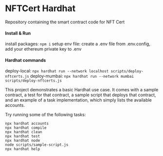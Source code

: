 # NFTCert Hardhat

Repository containing the smart contract code for NFT Cert

#### Install & Run

install packages: `npm i`
setup env file: create a .env file from .env.config, add your ethereum private key to .env

#### Hardhat commands

deploy-local: `npx hardhat run --network localhost scripts/deploy-nftcerts.js`
deploy-mumbai: `npx hardhat run --network mumbai scripts/deploy-nftcerts.js`

This project demonstrates a basic Hardhat use case. It comes with a sample contract, a test for that contract, a sample script that deploys that contract, and an example of a task implementation, which simply lists the available accounts.

Try running some of the following tasks:

```shell
npx hardhat accounts
npx hardhat compile
npx hardhat clean
npx hardhat test
npx hardhat node
node scripts/sample-script.js
npx hardhat help
```
